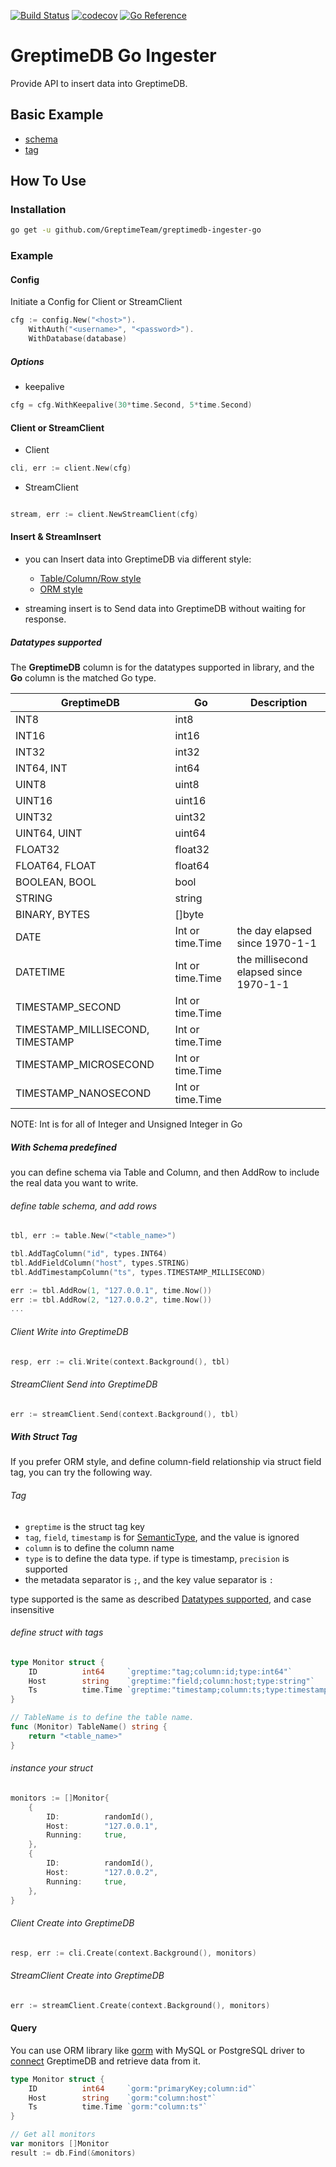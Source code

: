 [![Build Status](https://github.com/greptimeteam/greptimedb-ingester-go/actions/workflows/ci.yml/badge.svg)](https://github.com/GreptimeTeam/greptimedb-ingester-go/blob/main/.github/workflows/ci.yml)
[![codecov](https://codecov.io/gh/GreptimeTeam/greptimedb-ingester-go/branch/main/graph/badge.svg?token=76KIKITADQ)](https://codecov.io/gh/GreptimeTeam/greptimedb-ingester-go)
[![Go Reference](https://pkg.go.dev/badge/github.com/GreptimeTeam/greptimedb-ingester-go.svg)](https://pkg.go.dev/github.com/GreptimeTeam/greptimedb-ingester-go)

# GreptimeDB Go Ingester

Provide API to insert data into GreptimeDB.

## Basic Example

- [schema](examples/schema/main.go)
- [tag](examples/tag/main.go)

## How To Use

### Installation

```sh
go get -u github.com/GreptimeTeam/greptimedb-ingester-go
```

### Example

#### Config

Initiate a Config for Client or StreamClient

```go
cfg := config.New("<host>").
    WithAuth("<username>", "<password>").
    WithDatabase(database)
```

##### Options

- keepalive

```go
cfg = cfg.WithKeepalive(30*time.Second, 5*time.Second)
```

#### Client or StreamClient

- Client

```go
cli, err := client.New(cfg)
```

- StreamClient

```go

stream, err := client.NewStreamClient(cfg)
```

#### Insert & StreamInsert

- you can Insert data into GreptimeDB via different style:
  - [Table/Column/Row style](#with-schema-predefined)
  - [ORM style](#with-struct-tag)

- streaming insert is to Send data into GreptimeDB without waiting for response.

##### Datatypes supported

The **GreptimeDB** column is for the datatypes supported in library, and the **Go** column is the matched Go type.

| GreptimeDB                       | Go               | Description                            |
|----------------------------------|------------------|----------------------------------------|
| INT8                             | int8             |                                        |
| INT16                            | int16            |                                        |
| INT32                            | int32            |                                        |
| INT64, INT                       | int64            |                                        |
| UINT8                            | uint8            |                                        |
| UINT16                           | uint16           |                                        |
| UINT32                           | uint32           |                                        |
| UINT64, UINT                     | uint64           |                                        |
| FLOAT32                          | float32          |                                        |
| FLOAT64, FLOAT                   | float64          |                                        |
| BOOLEAN, BOOL                    | bool             |                                        |
| STRING                           | string           |                                        |
| BINARY, BYTES                    | []byte           |                                        |
| DATE                             | Int or time.Time | the day elapsed since 1970-1-1         |
| DATETIME                         | Int or time.Time | the millisecond elapsed since 1970-1-1 |
| TIMESTAMP_SECOND                 | Int or time.Time |                                        |
| TIMESTAMP_MILLISECOND, TIMESTAMP | Int or time.Time |                                        |
| TIMESTAMP_MICROSECOND            | Int or time.Time |                                        |
| TIMESTAMP_NANOSECOND             | Int or time.Time |                                        |

NOTE: Int is for all of Integer and Unsigned Integer in Go

##### With Schema predefined

you can define schema via Table and Column, and then AddRow to include the real data you want to write.

###### define table schema, and add rows

```go
tbl, err := table.New("<table_name>")

tbl.AddTagColumn("id", types.INT64)
tbl.AddFieldColumn("host", types.STRING)
tbl.AddTimestampColumn("ts", types.TIMESTAMP_MILLISECOND)

err := tbl.AddRow(1, "127.0.0.1", time.Now())
err := tbl.AddRow(2, "127.0.0.2", time.Now())
...
```

###### Client Write into GreptimeDB

```go
resp, err := cli.Write(context.Background(), tbl)
```

###### StreamClient Send into GreptimeDB

```go
err := streamClient.Send(context.Background(), tbl)
```

##### With Struct Tag

If you prefer ORM style, and define column-field relationship via struct field tag, you can try the following way.

###### Tag

- `greptime` is the struct tag key
- `tag`, `field`, `timestamp` is for [SemanticType][data-model], and the value is ignored
- `column` is to define the column name
- `type` is to define the data type. if type is timestamp, `precision` is supported
- the metadata separator is `;`, and the key value separator is `:`

type supported is the same as described [Datatypes supported](#datatypes-supported), and case insensitive

###### define struct with tags

```go
type Monitor struct {
    ID          int64     `greptime:"tag;column:id;type:int64"`
    Host        string    `greptime:"field;column:host;type:string"`
    Ts          time.Time `greptime:"timestamp;column:ts;type:timestamp;precision:millisecond"`
}

// TableName is to define the table name.
func (Monitor) TableName() string {
    return "<table_name>"
}
```

###### instance your struct

```go
monitors := []Monitor{
    {
        ID:          randomId(),
        Host:        "127.0.0.1",
        Running:     true,
    },
    {
        ID:          randomId(),
        Host:        "127.0.0.2",
        Running:     true,
    },
}
```

###### Client Create into GreptimeDB

```go
resp, err := cli.Create(context.Background(), monitors)
```

###### StreamClient Create into GreptimeDB

```go
err := streamClient.Create(context.Background(), monitors)
```

#### Query

You can use ORM library like [gorm][gorm] with MySQL or PostgreSQL driver to [connect][connect] GreptimeDB and retrieve data from it.

```go
type Monitor struct {
    ID          int64     `gorm:"primaryKey;column:id"`
    Host        string    `gorm:"column:host"`
    Ts          time.Time `gorm:"column:ts"`
}

// Get all monitors
var monitors []Monitor
result := db.Find(&monitors)
```

[gorm]: https://gorm.io/
[connect]: https://gorm.io/docs/connecting_to_the_database.html
[data-model]: https://docs.greptime.com/user-guide/concepts/data-model
